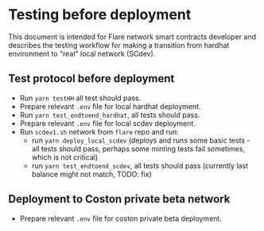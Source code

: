 # Testing before deployment

This document is intended for Flare network smart contracts developer and describes the testing workflow for making a transition from hardhat environment to "real" local network (SCdev).

## Test protocol before deployment

- Run `yarn testHH` all test should pass.
- Prepare relevant `.env` file for local hardhat deployment.
- Run `yarn test_endtoend_hardhat`, all tests should pass.
- Prepare relevant `.env` file for local scdev deployment.
- Run `scdev1.sh` network from `flare` repo and run:
  - run `yarn deploy_local_scdev` (deploys and runs some basic tests - all tests should pass, perhaps some minting tests fail sometimes, which is not critical)
  - run `yarn test_endtoend_scdev`, all tests should pass (currently last balance might not match, TODO: fix)

## Deployment to Coston private beta network

- Prepare relevant `.env` file for coston private beta deployment.


